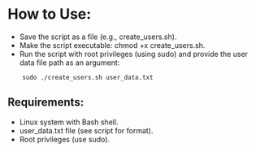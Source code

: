 # How to Use:

- Save the script as a file (e.g., create_users.sh).
- Make the script executable: chmod +x create_users.sh.
- Run the script with root privileges (using sudo) and provide the user data file path as an argument:

```
    sudo ./create_users.sh user_data.txt
```

## Requirements:

- Linux system with Bash shell.
- user_data.txt file (see script for format).
- Root privileges (use sudo).
